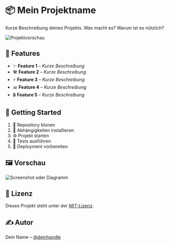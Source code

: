 # 📦 Mein Projektname

Kurze Beschreibung deines Projekts. Was macht es? Warum ist es nützlich?

![Projektvorschau](./images/preview.png) <!-- Platzhalter-Bild. Lege z. B. eine PNG in ./images ab -->

## 🚀 Features

- ✨ **Feature 1** – *Kurze Beschreibung* <!-- Icon: ✨ -->
- 🛠️ **Feature 2** – *Kurze Beschreibung* <!-- Icon: 🛠️ -->
- ⚡ **Feature 3** – *Kurze Beschreibung* <!-- Icon: ⚡ -->
- 📊 **Feature 4** – *Kurze Beschreibung* <!-- Icon: 📊 -->
- 🔒 **Feature 5** – *Kurze Beschreibung* <!-- Icon: 🔒 -->

## 🧭 Getting Started

1. 📁 Repository klonen  
2. 🧱 Abhängigkeiten installieren  
3. ⚙️ Projekt starten  
4. 🧪 Tests ausführen  
5. 🚀 Deployment vorbereiten

## 🖼️ Vorschau

![Screenshot oder Diagramm](https://via.placeholder.com/600x300.png?text=Projektvorschau)  
<!-- Alternativ lokal: ![Vorschau](./images/screenshot.png) -->

## 📄 Lizenz

Dieses Projekt steht unter der [MIT-Lizenz](LICENSE).

## ✍️ Autor

Dein Name – [@deinhandle](https://github.com/deinhandle)

